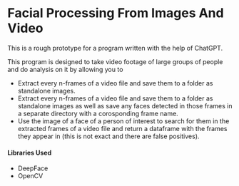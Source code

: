 # Facial Processing From Images And Video  
  
This is a rough prototype for a program written with the help of ChatGPT.  
  
This program is designed to take video footage of large groups of people and do analysis on it by allowing you to  
- Extract every n-frames of a video file and save them to a folder as standalone images.  
- Extract every n-frames of a video file and save them to a folder as standalone images as well as save any faces detected in those frames in a separate directory with a corosponding frame name. 
- Use the image of a face of a person of interest to search for them in the extracted frames of a video file and return a dataframe with the frames they appear in (this is not exact and there are false positives).

#### Libraries Used
- DeepFace
- OpenCV


